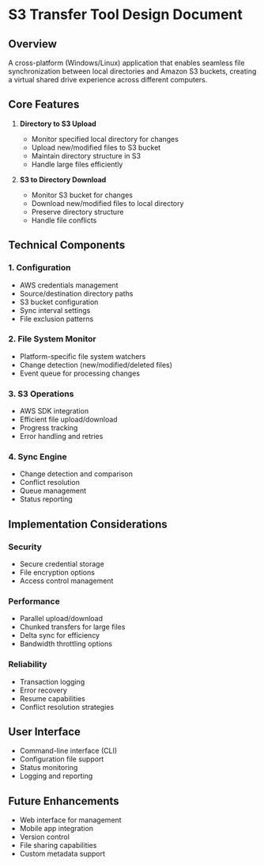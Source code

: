 # S3 Transfer Tool Design Document

## Overview
A cross-platform (Windows/Linux) application that enables seamless file synchronization between local directories and Amazon S3 buckets, creating a virtual shared drive experience across different computers.

## Core Features
1. **Directory to S3 Upload**
   - Monitor specified local directory for changes
   - Upload new/modified files to S3 bucket
   - Maintain directory structure in S3
   - Handle large files efficiently

2. **S3 to Directory Download**
   - Monitor S3 bucket for changes
   - Download new/modified files to local directory
   - Preserve directory structure
   - Handle file conflicts

## Technical Components

### 1. Configuration
- AWS credentials management
- Source/destination directory paths
- S3 bucket configuration
- Sync interval settings
- File exclusion patterns

### 2. File System Monitor
- Platform-specific file system watchers
- Change detection (new/modified/deleted files)
- Event queue for processing changes

### 3. S3 Operations
- AWS SDK integration
- Efficient file upload/download
- Progress tracking
- Error handling and retries

### 4. Sync Engine
- Change detection and comparison
- Conflict resolution
- Queue management
- Status reporting

## Implementation Considerations

### Security
- Secure credential storage
- File encryption options
- Access control management

### Performance
- Parallel upload/download
- Chunked transfers for large files
- Delta sync for efficiency
- Bandwidth throttling options

### Reliability
- Transaction logging
- Error recovery
- Resume capabilities
- Conflict resolution strategies

## User Interface
- Command-line interface (CLI)
- Configuration file support
- Status monitoring
- Logging and reporting

## Future Enhancements
- Web interface for management
- Mobile app integration
- Version control
- File sharing capabilities
- Custom metadata support 
